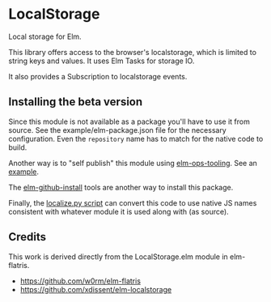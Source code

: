 # LocalStorage

Local storage for Elm.

This library offers access to the browser's localstorage, which is
limited to string keys and values. It uses Elm Tasks for storage IO.

It also provides a Subscription to localstorage events.

## Installing the beta version

Since this module is not available as a package you'll have to use it from
source.  See the example/elm-package.json file for the necessary
configuration. Even the `repository` name has to match for the native code to
build.

Another way is to "self publish" this module using [elm-ops-tooling](https://github.com/NoRedInk/elm-ops-tooling).
See an [example](https://github.com/fredcy/elm-tangram-svg/blob/master/README.md#installation).

The [elm-github-install](https://github.com/gdotdesign/elm-github-install) tools are another way to install this package.

Finally, the [localize.py script](https://github.com/fredcy/elm-tools/blob/master/localize.py) can convert this code to use native JS names consistent with whatever module it is used along with (as source).

## Credits

This work is derived directly from the LocalStorage.elm module in elm-flatris.

+ https://github.com/w0rm/elm-flatris
+ https://github.com/xdissent/elm-localstorage
